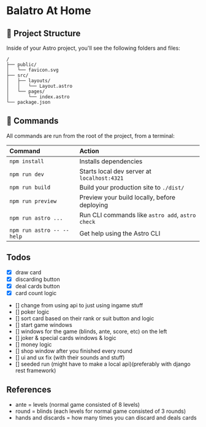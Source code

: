 # Balatro At Home

## 🚀 Project Structure

Inside of your Astro project, you'll see the following folders and files:

```text
/
├── public/
│   └── favicon.svg
├── src/
│   ├── layouts/
│   │   └── Layout.astro
│   └── pages/
│       └── index.astro
└── package.json
```

## 🧞 Commands

All commands are run from the root of the project, from a terminal:

| Command                   | Action                                           |
| :------------------------ | :----------------------------------------------- |
| `npm install`             | Installs dependencies                            |
| `npm run dev`             | Starts local dev server at `localhost:4321`      |
| `npm run build`           | Build your production site to `./dist/`          |
| `npm run preview`         | Preview your build locally, before deploying     |
| `npm run astro ...`       | Run CLI commands like `astro add`, `astro check` |
| `npm run astro -- --help` | Get help using the Astro CLI                     |

## Todos

- [x] draw card
- [x] discarding button
- [x] deal cards button
- [x] card count logic
- [] change from using api to just using ingame stuff
- [] poker logic
- [] sort card based on their rank or suit button and logic
- [] start game windows
- [] windows for the game (blinds, ante, score, etc) on the left
- [] joker & special cards windows & logic
- [] money logic
- [] shop window after you finished every round
- [] ui and ux fix (with their sounds and stuff)
- [] seeded run (might have to make a local api)(preferably with django rest framework)

## References
- ante = levels (normal game consisted of 8 levels)
- round = blinds (each levels for normal game consisted of 3 rounds)
- hands and discards = how many times you can discard and deals cards
